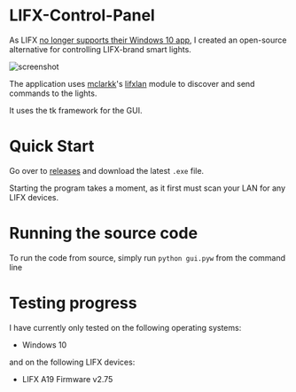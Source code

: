 # LIFX-Control-Panel
As LIFX [no longer supports their Windows 10 app](https://www.windowscentral.com/lifx-drops-support-windows-10), I created an open-source alternative for controlling LIFX-brand smart lights. 

![screenshot](https://i.imgur.com/CELnhpq.png)

The application uses [mclarkk](https://github.com/mclarkk)'s [lifxlan](https://github.com/mclarkk/lifxlan) module to discover and send commands to the lights.

It uses the tk framework for the GUI.

# Quick Start
Go over to [releases](https://github.com/samclane/LIFX-Control-Panel/releases) and download the latest `.exe` file.

Starting the program takes a moment, as it first must scan your LAN for any LIFX devices. 

# Running the source code
To run the code from source, simply run `python gui.pyw` from the command line

# Testing progress
I have currently only tested on the following operating systems:
* Windows 10

and on the following LIFX devices:
* LIFX A19 Firmware v2.75

